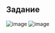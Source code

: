 ## Задание
![image](https://github.com/user-attachments/assets/4e1f728f-6301-49a9-83f6-22cab267e925)
![image](https://github.com/user-attachments/assets/95df666c-a339-4dbc-90c3-0d0ac65a5944)

